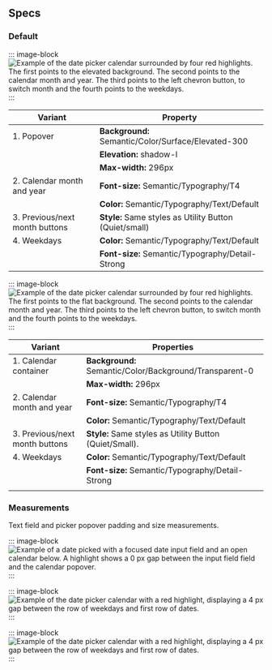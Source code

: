 ## Specs
### Default

::: image-block
![Example of the date picker calendar surrounded by four red highlights. The first points to the elevated background. The second points to the calendar month and year. The third points to the left chevron button, to switch month and the fourth points to the weekdays.](/components/datepicker/styling-1.svg)
:::

| Variant                        | Property                                               |
| ------------------------------ | ------------------------------------------------------ |
| 1. Popover                     | **Background:** Semantic/Color/Surface/Elevated-300    |
|                                | **Elevation:** shadow-l                                |
|                                | **Max-width:** 296px                                   |
| 2. Calendar month and year     | **Font-size:** Semantic/Typography/T4                  |
|                                | **Color:** Semantic/Typography/Text/Default            |
| 3. Previous/next month buttons | **Style:** Same styles as Utility Button (Quiet/small) |
| 4. Weekdays                    | **Color:** Semantic/Typography/Text/Default            |
|                                | **Font-size:**  Semantic/Typography/Detail-Strong      |

::: image-block
![Example of the date picker calendar surrounded by four red highlights. The first points to the flat background. The second points to the calendar month and year. The third points to the left chevron button, to switch month and the fourth points to the weekdays.](/components/datepicker/styling-2.svg)
:::

| Variant                        | Properties                                              |
| ------------------------------ | ------------------------------------------------------- |
| 1. Calendar container          | **Background:** Semantic/Color/Background/Transparent-0 |
|                                | **Max-width:** 296px                                    |
| 2. Calendar month and year     | **Font-size:** Semantic/Typography/T4                   |
|                                | **Color:** Semantic/Typography/Text/Default             |
| 3. Previous/next month buttons | **Style:** Same styles as Utility Button (Quiet/Small). |
| 4. Weekdays                    | **Color:** Semantic/Typography/Text/Default             |
|                                | **Font-size:** Semantic/Typography/Detail-Strong        |
|                                |                                                         |

### Measurements
Text field and  picker popover padding and size measurements.

::: image-block
![Example of a date picked with a focused date input field and an open calendar below. A highlight shows a 0 px gap between the input field field and the calendar popover.](/components/datepicker/styling-3.svg)
:::

::: image-block
![Example of the date picker calendar with a red highlight, displaying a 4 px gap between the row of weekdays and first row of dates.](/components/datepicker/styling-4.svg)
:::

::: image-block
![Example of the date picker calendar with a red highlight, displaying a 4 px gap between the row of weekdays and first row of dates.](/components/datepicker/styling-5.svg)
:::